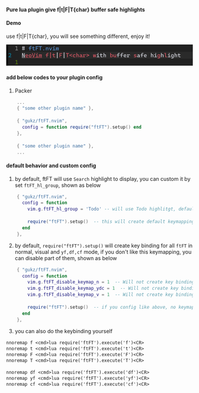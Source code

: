 #### Pure lua plugin give f|t|F|T{char} __buffer safe__ highlights

#### Demo
use f|t|F|T{char}, you will see something different, enjoy it!

![image](https://github.com/gukz/ftFT.nvim/blob/master/image/nvim_ftFT.png)

#### add below codes to your plugin config
1. Packer
``` lua
    ...
    { "some other plugin name" },

    { "gukz/ftFT.nvim",
      config = function require("ftFT").setup() end
    },

    { "some other plugin name" },
    ...
```

#### default behavior and custom config
1. by default, ftFT will use `Search` highlight to display, you can custom it by set `ftFT_hl_group`, shown as below
``` lua
    { "gukz/ftFT.nvim",
      config = function
        vim.g.ftFT_hl_group = 'Todo' -- will use Todo highlitgt, default is Search

        require("ftFT").setup()  -- this will create default keymapping for you
      end
    },

```

2. by default, `require("ftFT").setup()` will create key binding for all `ftFT` in normal, visual and `yf,df,cf` mode, if you don't like this keymapping, you can disable part of them, shown as below
``` lua
    { "gukz/ftFT.nvim",
      config = function
        vim.g.ftFT_disable_keymap_n = 1  -- Will not create key binding for ftFT in normal mode
        vim.g.ftFT_disable_keymap_ydc = 1  -- Will not create key binding for [ydc][ftFT] in normal mode
        vim.g.ftFT_disable_keymap_v = 1  -- Will not create key binding for ftFT in visual mode

        require("ftFT").setup()  -- if you config like above, no keymapping will create for you
      end
    },
```

3. you can also do the keybinding yourself
``` vim
nnoremap f <cmd>lua require('ftFT').execute('f')<CR>
nnoremap t <cmd>lua require('ftFT').execute('t')<CR>
nnoremap F <cmd>lua require('ftFT').execute('F')<CR>
nnoremap T <cmd>lua require('ftFT').execute('T')<CR>

nnoremap df <cmd>lua require('ftFT').execute('df')<CR>
nnoremap yf <cmd>lua require('ftFT').execute('yf')<CR>
nnoremap cf <cmd>lua require('ftFT').execute('cf')<CR>
```
